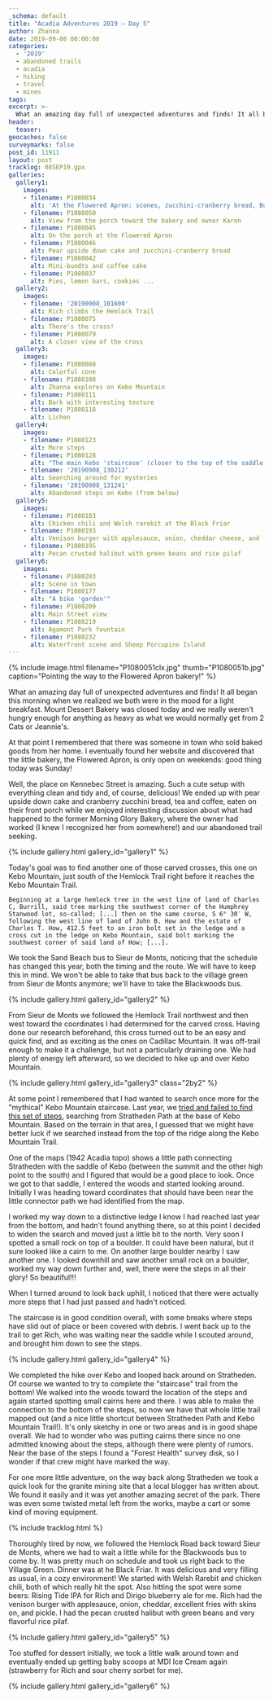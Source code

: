 ```yaml
---
_schema: default
title: "Acadia Adventures 2019 – Day 5"
author: Zhanna
date: 2019-09-08 00:00:00
categories:
  - '2019'
  - abandoned trails
  - acadia
  - hiking
  - travel
  - mines
tags:
excerpt: >-
  What an amazing day full of unexpected adventures and finds! It all began this morning when we realized we both were in the mood for a light breakfast. 
header:
  teaser:
geocaches: false
surveymarks: false
post_id: 11911
layout: post
tracklog: 08SEP19.gpx
galleries:
  gallery1:
    images:
    - filename: P1080034
      alt: 'At the Flowered Apron: scones, zucchini-cranberry bread, Bundt cake, pear upside down cake, brownies, blondies, cookies and more!'
    - filename: P1080050
      alt: View from the porch toward the bakery and owner Karen
    - filename: P1080045
      alt: On the porch at the Flowered Apron
    - filename: P1080046
      alt: Pear upside down cake and zucchini-cranberry bread
    - filename: P1080042
      alt: Mini-bundts and coffee cake
    - filename: P1080037
      alt: Pies, lemon bars, cookies ...      
  gallery2:
    images:
    - filename: '20190908_101600'
      alt: Rich climbs the Hemlock Trail
    - filename: P1080075
      alt: There's the cross!
    - filename: P1080079
      alt: A closer view of the cross    
  gallery3:
    images:
    - filename: P1080088
      alt: Colorful cone
    - filename: P1080108
      alt: Zhanna explores on Kebo Mountain
    - filename: P1080111
      alt: Bark with interesting texture
    - filename: P1080118
      alt: Lichen     
  gallery4:
    images:
    - filename: P1080123
      alt: More steps
    - filename: P1080128
      alt: "The main Kebo 'staircase' (closer to the top of the saddle)"
    - filename: '20190908_130212'
      alt: Searching around for mysteries
    - filename: '20190908_131241'
      alt: Abandoned steps on Kebo (from below)
  gallery5:
    images:
    - filename: P1080183
      alt: Chicken chili and Welsh rarebit at the Black Friar
    - filename: P1080193
      alt: Venison burger with applesauce, onion, cheddar cheese, and fries
    - filename: P1080195
      alt: Pecan crusted halibut with green beans and rice pilaf
  gallery6:
    images:
    - filename: P1080203
      alt: Scene in town
    - filename: P1080177
      alt: "A bike 'garden'"
    - filename: P1080209
      alt: Main Street view   
    - filename: P1080219
      alt: Agamont Park fountain
    - filename: P1080232
      alt: Waterfront scene and Sheep Porcupine Island         
---
```


{% include image.html filename="P1080051clx.jpg" thumb="P1080051b.jpg" caption="Pointing the way to the Flowered Apron bakery!" %}

What an amazing day full of unexpected adventures and finds! It all began this morning when we realized we both were in the mood for a light breakfast. Mount Dessert Bakery was closed today and we really weren't hungry enough for anything as heavy as what we would normally get from 2 Cats or Jeannie's. 

At that point I remembered that there was someone in town who sold baked goods from her home. I eventually found her website and discovered that the little bakery, the Flowered Apron, is only open on weekends: good thing today was Sunday!  

Well, the place on Kennebec Street is amazing. Such a cute setup with everything clean and tidy and, of course, delicious! We ended up with pear upside down cake and cranberry zucchini bread, tea and coffee, eaten on their front porch while we enjoyed interesting discussion about what had happened to the former Morning Glory Bakery, where the owner had worked (I knew I recognized her from somewhere!) and our abandoned trail seeking.

{% include gallery.html gallery_id="gallery1" %}

Today's goal was to find another one of those carved crosses, this one on Kebo Mountain, just south of the Hemlock Trail right before it reaches the Kebo Mountain Trail.

```Beginning at a large hemlock tree in the west line of land of Charles C, Burrill, said tree marking the southwest corner of the Humphrey Stanwood lot, so-called; [...] then on the same course, S 6° 30′ W, following the west line of land of John B. How and the estate of Charles T. How, 412.5 feet to an iron bolt set in the ledge and a cross cut in the ledge on Kebo Mountain, said bolt marking the southwest corner of said land of How; [...].```

We took the Sand Beach bus to Sieur de Monts, noticing that the schedule has changed this year, both the timing and the route. We will have to keep this in mind. We won't be able to take that bus back to the village green from Sieur de Monts anymore; we'll have to take the Blackwoods bus. 

{% include gallery.html gallery_id="gallery2" %}

From Sieur de Monts we followed the Hemlock Trail northwest and then west toward the coordinates I had determined for the carved cross. Having done our research beforehand, this cross turned out to be an easy and quick find, and as exciting as the ones on Cadillac Mountain. It was off-trail enough to make it a challenge, but not a particularly draining one. We had plenty of energy left afterward, so we decided to hike up and over Kebo Mountain. 

{% include gallery.html gallery_id="gallery3" class="2by2" %}

At some point I remembered that I had wanted to search once more for the "mythical" Kebo Mountain staircase. Last year, we [tried and failed to find this set of steps](/2018/09/09/acadia-adventures-2018-day-5/), searching from Stratheden Path at the base of Kebo Mountain. Based on the terrain in that area, I guessed that we might have better luck if we searched instead from the top of the ridge along the Kebo Mountain Trail.

One of the maps (1942 Acadia topo) shows a little path connecting Stratheden with the saddle of Kebo (between the summit and the other high point to the south) and I figured that would be a good place to look. Once we got to that saddle, I entered the woods and started looking around. Initially I was heading toward coordinates that should have been near the little connector path we had identified from the map. 

I worked my way down to a distinctive ledge I know I had reached last year from the bottom, and hadn't found anything there, so at this point I decided to widen the search and moved just a little bit to the north. Very soon I spotted a small rock on top of a boulder. It could have been natural, but it sure looked like a cairn to me. On another large boulder nearby I saw another one. I looked downhill and saw another small rock on a boulder, worked my way down further and, well, there were the steps in all their glory! So beautiful!!!  

When I turned around to look back uphill, I noticed that there were actually more steps that I had just passed and hadn't noticed. 

The staircase is in good condition overall, with some breaks where steps have slid out of place or been covered with debris. I went back up to the trail to get Rich, who was waiting near the saddle while I scouted around, and brought him down to see the steps.

{% include gallery.html gallery_id="gallery4" %}

We completed the hike over Kebo and looped back around on Stratheden. Of course we wanted to try to complete the "staircase" trail from the bottom! We walked into the woods toward the location of the steps and again started spotting small cairns here and there. I was able to make the connection to the bottom of the steps, so now we have that whole little trail mapped out (and a nice little shortcut between Stratheden Path and Kebo Mountain Trail!). It's only sketchy in one or two areas and is in good shape overall. We had to wonder who was putting cairns there since no one admitted knowing about the steps, although there were plenty of rumors. Near the base of the steps I found a "Forest Health" survey disk, so I wonder if that crew might have marked the way.

For one more little adventure, on the way back along Stratheden we took a quick look for the granite mining site that a local blogger has written about. We found it easily and it was yet another amazing secret of the park. There was even some twisted metal left from the works, maybe a cart or some kind of moving equipment. 

{% include tracklog.html %}

Thoroughly tired by now, we followed the Hemlock Road back toward Sieur de Monts, where we had to wait a little while for the Blackwoods bus to come by.  It was pretty much on schedule and took us right back to the Village Green. Dinner was at he Black Friar. It was delicious and very filling as usual, in a cozy environment! We started with Welsh Rarebit and chicken chili, both of which really hit the spot. Also hitting the spot were some beers: Rising Tide IPA for Rich and Dirigo blueberry ale for me. Rich had the venison burger with applesauce, onion, cheddar, excellent fries with skins on, and pickle. I had the pecan crusted halibut with green beans and very flavorful rice pilaf. 

{% include gallery.html gallery_id="gallery5" %}

Too stuffed for dessert initially, we took a little walk around town and eventually ended up getting baby scoops at MDI Ice Cream again (strawberry for Rich and sour cherry sorbet for me).

{% include gallery.html gallery_id="gallery6" %}




